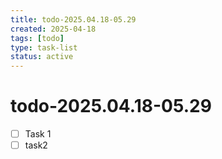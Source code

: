 ```yaml
---
title: todo-2025.04.18-05.29
created: 2025-04-18
tags: [todo]
type: task-list
status: active
---
```


#  todo-2025.04.18-05.29

- [ ] Task 1
- [ ] task2